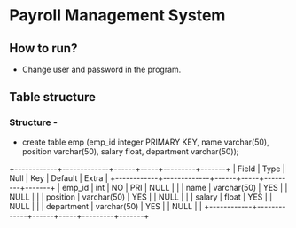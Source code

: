 # Payroll Management System

## How to run?
- Change user and password in the program.

## Table structure
### Structure - 
- create table emp (emp_id integer PRIMARY KEY, name varchar(50), position varchar(50), salary float, department varchar(50));

+------------+-------------+------+-----+---------+-------+
| Field      | Type        | Null | Key | Default | Extra |
+------------+-------------+------+-----+---------+-------+
| emp_id     | int         | NO   | PRI | NULL    |       |
| name       | varchar(50) | YES  |     | NULL    |       |
| position   | varchar(50) | YES  |     | NULL    |       |
| salary     | float       | YES  |     | NULL    |       |
| department | varchar(50) | YES  |     | NULL    |       |
+------------+-------------+------+-----+---------+-------+